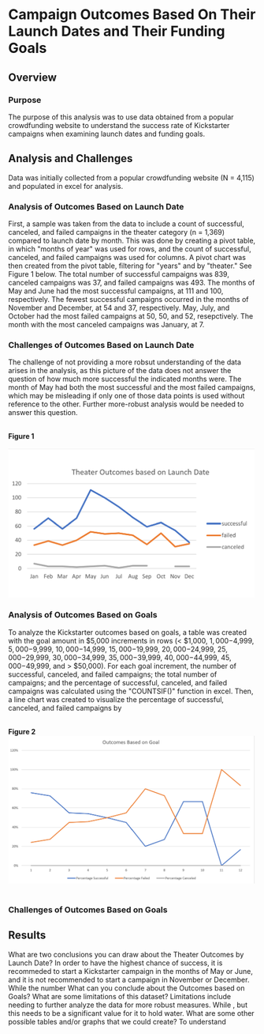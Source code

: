 # Campaign Outcomes Based On Their Launch Dates and Their Funding Goals
## Overview
### Purpose
The purpose of this analysis was to use data obtained from a popular crowdfunding website to understand the success rate of Kickstarter campaigns when examining launch dates and funding goals.
## Analysis and Challenges
Data was initially collected from a popular crowdfunding website (N = 4,115) and populated in excel for analysis. 
### Analysis of Outcomes Based on Launch Date
First, a sample was taken from the data to include a count of successful, canceled, and failed campaigns in the theater category (n = 1,369) compared to launch date by month. This was done by creating a pivot table, in which "months of year" was used for rows, and the count of successful, canceled, and failed campaigns was used for columns. A pivot chart was then created from the pivot table, filtering for "years" and by "theater." See Figure 1 below. The total number of successful campaigns was 839, canceled campaigns was 37, and failed campaigns was 493. The months of May and June had the most successful campaigns, at 111 and 100, respectively. The fewest successful campaigns occurred in the months of November and December, at 54 and 37, respectively. May, July, and October had the most failed campaigns at 50, 50, and 52, resepctively. The month with the most canceled campaigns was January, at 7.

### Challenges of Outcomes Based on Launch Date
The challenge of not providing a more robsut understanding of the data arises in the analysis, as this picture of the data does not answer the question of how much more successful the indicated months were. The month of May had both the most successful and the most failed campaigns, which may be misleading if only one of those data points is used without reference to the other. Further more-robust analysis would be needed to answer this question. 

<br><b>Figure 1</b><br><br>
<img src="resources/Theater_Outcomes_vs_Launch.png" width=500><br>
### Analysis of Outcomes Based on Goals
To analyze the Kickstarter outcomes based on goals, a table was created with the goal amount in $5,000 increments in rows (< $1,000, $1,000-$4,999, $5,000-$9,999, $10,000-$14,999, $15,000-$19,999, $20,000-$24,999, $25,000-$29,999, $30,000-$34,999, $35,000-$39,999, $40,000-$44,999, $45,000-$49,999, and > $50,000). For each goal increment, the number of successful, canceled, and failed campaigns; the total number of campaigns; and the percentage of successful, canceled, and failed campaigns was calculated using the "COUNTSIF()" function in excel. Then, a line chart was created to visualize the percentage of successful, canceled, and failed campaigns by 




<br><b>Figure 2</b><br>
<img src="resources/Outcomes_vs_Goals.png" width=500><br><br>
### Challenges of Outcomes Based on Goals


## Results
What are two conclusions you can draw about the Theater Outcomes by Launch Date? In order to have the highest chance of success, it is recommeded to start a Kickstarter campaign in the months of May or June, and it is not recommended to start a campaign in November or December. While the number
What can you conclude about the Outcomes based on Goals?
What are some limitations of this dataset? Limitations include needing to further analyze the data for more robust measures. While , but this needs to be a significant value for it to hold water. 
What are some other possible tables and/or graphs that we could create? To understand 
